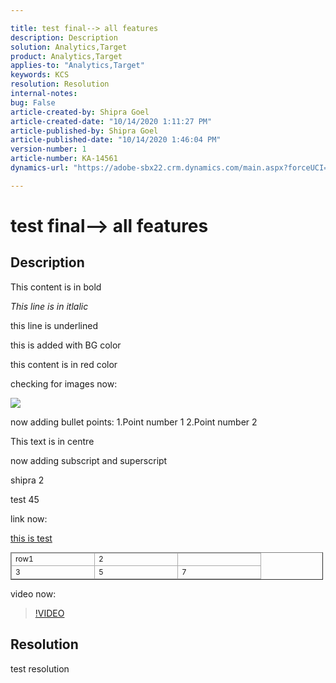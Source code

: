 ```yaml
---

title: test final--> all features  
description: Description  
solution: Analytics,Target  
product: Analytics,Target  
applies-to: "Analytics,Target"  
keywords: KCS  
resolution: Resolution  
internal-notes:   
bug: False  
article-created-by: Shipra Goel  
article-created-date: "10/14/2020 1:11:27 PM"  
article-published-by: Shipra Goel  
article-published-date: "10/14/2020 1:46:04 PM"  
version-number: 1  
article-number: KA-14561  
dynamics-url: "https://adobe-sbx22.crm.dynamics.com/main.aspx?forceUCI=1&pagetype=entityrecord&etn=knowledgearticle&id=3ebb38c2-1e0e-eb11-a813-000d3a102a06"

---
```


# test final--> all features

## Description

This content is in bold

*This line is in itlalic*

this line is underlined

this is added with BG color

this content is in red color

checking for images now:

![](/api/data/v9.0/msdyn_knowledgearticleimages%2853334292-200e-eb11-a813-000d3a102a06%29/msdyn_blobfile/$value)

now adding bullet points:
1.Point number 1
2.Point number 2

This text is in centre

now adding subscript and superscript

shipra 2

test 45

link now:

[this is test](https://markdowntohtml.com/)


<table border="1" cellpadding="1" cellspacing="0" style="border-collapse:collapse;font-size:12px;width:500px;">
<tbody>
<tr>
<td style="border-color:rgb(171, 171, 171);border-width:1px;border-style:solid;width:120px;">row1</td>
<td style="border-color:rgb(171, 171, 171);border-width:1px;border-style:solid;width:120px;">2</td>
<td style="border-color:rgb(171, 171, 171);border-width:1px;border-style:solid;width:120px;"> </td>
</tr>
<tr>
<td style="border-color:rgb(171, 171, 171);border-width:1px;border-style:solid;width:120px;">3</td>
<td style="border-color:rgb(171, 171, 171);border-width:1px;border-style:solid;width:120px;">5</td>
<td style="border-color:rgb(171, 171, 171);border-width:1px;border-style:solid;width:120px;">7</td>
</tr>
</tbody>
</table>



video now:


>[!VIDEO](https://video.tv.adobe.com/v/18696?quality=9&learn=on)

## Resolution

test resolution
